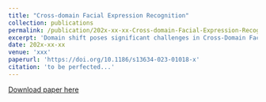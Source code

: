 ```yaml
---
title: "Cross-domain Facial Expression Recognition"
collection: publications
permalink: /publication/202x-xx-xx-Cross-domain-Facial-Expression-Recognition_CD-FER
excerpt: 'Domain shift poses significant challenges in Cross-Domain Facial Expression Recognition (CD-FER) due to the changes in distributions between the source and target domains, including marginal and category distributions. Most existing methods focus on learning domain-invariant features through global feature adaptation, neglecting the potential benefits of transferable local features across different domains. In this study, we propose a Pseudo-Complementary Label Learning (PCLL) module and a Label Reweighting (LR) module to address this issue. Specifically, our approach leverages pseudo-labels and complementary labels to learn domain-invariant global and local features using credibility thresholds, selecting the best classification results to enhance cross-domain facial expression recognition.However, even with these high-confidence samples, the problem of category distribution differences between the source and target domains persists. To overcome this, we introduce a metric to quantify the learning difficulty of each category and accordingly match label weights to improve the model's classification performance on the target domain dataset. We conduct extensive experiments and analysis on multiple public datasets, including RAF-DB, FER2013, CK+, JAFFE, SFW2.0, and ExpW, to evaluate the performance of the proposed model in CD-FER. Experimental results demonstrate that our approach significantly enhances facial expression recognition accuracy and outperforms existing state-of-the-art methods in terms of performance.'
date: 202x-xx-xx
venue: 'xxx'
paperurl: 'https://doi.org/10.1186/s13634-023-01018-x'
citation: 'to be perfected...'
---
```


[Download paper here](http://15975520159.github.io/files/IntelligentResourceAllocationScheme.pdf)
